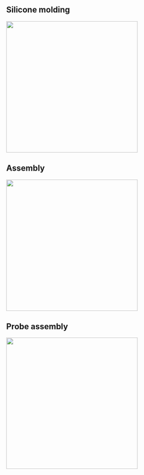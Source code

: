 ## Silicone molding

<img width="350" src="https://github.com/LowiekVDS/Open-source-Magnetic-Tactile-Sensor/blob/main/img/mold.png">
<BR CLEAR="all">

## Assembly

<img width="350" src="https://github.com/LowiekVDS/Open-source-Magnetic-Tactile-Sensor/blob/main/img/exploded.png">

## Probe assembly

<img width="350" src="https://github.com/LowiekVDS/Open-source-Magnetic-Tactile-Sensor/blob/main/img/probe2.png">
